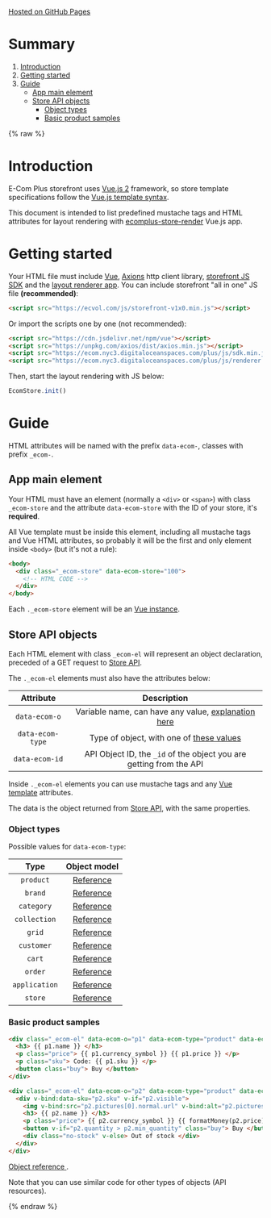 [Hosted on GitHub Pages](https://ecomclub.github.io/ecomplus-store-template/)

# Summary
1. [Introduction](#introduction)
2. [Getting started](#getting-started)
3. [Guide](#guide)
    * [App main element](#app-main-element)
    * [Store API objects](#store-api-objects)
        * [Object types](#object-types)
        * [Basic product samples](#basic-product-samples)

{% raw %}

# Introduction
E-Com Plus storefront uses
<a href="https://vuejs.org/v2/guide/" target="_blank">Vue.js 2</a> framework, so
store template specifications follow the
<a href="https://vuejs.org/v2/guide/syntax.html" target="_blank">Vue.js template syntax</a>.

This document is intended to list predefined mustache tags and
HTML attributes for layout rendering with
<a href="https://github.com/ecomclub/ecomplus-store-render" target="_blank">ecomplus-store-render</a>
Vue.js app.

# Getting started
Your HTML file must include
<a href="https://vuejs.org/v2/" target="_blank">Vue</a>,
<a href="https://github.com/axios/axios" target="_blank">Axions</a>
http client library,
<a href="https://github.com/ecomclub/ecomplus-sdk-js" target="_blank">storefront JS SDK</a>
and the
<a href="https://github.com/ecomclub/ecomplus-store-render" target="_blank">layout renderer app</a>.
You can include storefront "all in one" JS file **(recommended)**:

```html
<script src="https://ecvol.com/js/storefront-v1x0.min.js"></script>
```

Or import the scripts one by one (not recommended):

```html
<script src="https://cdn.jsdelivr.net/npm/vue"></script>
<script src="https://unpkg.com/axios/dist/axios.min.js"></script>
<script src="https://ecom.nyc3.digitaloceanspaces.com/plus/js/sdk.min.js"></script>
<script src="https://ecom.nyc3.digitaloceanspaces.com/plus/js/renderer.min.js"></script>
```

Then, start the layout rendering with JS below:

```javascript
EcomStore.init()
```

# Guide
HTML attributes will be named with the prefix `data-ecom-`,
classes with prefix `_ecom-`.

## App main element
Your HTML must have an element (normally a `<div>` or `<span>`)
with class `_ecom-store` and the attribute `data-ecom-store`
with the ID of your store, it's **required**.

All Vue template must be inside this element,
including all mustache tags and Vue HTML attributes,
so probably it will be the first and only element inside `<body>` (but it's not a rule):

```html
<body>
  <div class="_ecom-store" data-ecom-store="100">
    <!-- HTML CODE -->
  </div>
</body>
```

Each `._ecom-store` element will be an
<a href="https://vuejs.org/v2/guide/instance.html" target="_blank">Vue instance</a>.

## Store API objects
Each HTML element with class `_ecom-el` will
represent an object declaration, preceded of a GET request to
<a href="https://ecomstore.docs.apiary.io/" target="_blank">Store API</a>.

The `._ecom-el` elements must also have the attributes below:

| Attribute        | Description |
| :---:            | :---: |
| `data-ecom-o`    | Variable name, can have any value, [explanation here](#naming-objects) |
| `data-ecom-type` | Type of object, with one of [these values](#object-types) |
| `data-ecom-id`   | API Object ID, the `_id` of the object you are getting from the API |

Inside `._ecom-el` elements you can use mustache tags and any
<a href="https://vuejs.org/v2/guide/syntax.html" target="_blank">Vue template</a>
attributes.

The data is the object returned from
<a href="https://ecomstore.docs.apiary.io/" target="_blank">Store API</a>,
with the same properties.

### Object types
Possible values for `data-ecom-type`:

| Type          | Object model |
| :---:         | :---: |
| `product`     | [Reference](https://ecomstore.docs.apiary.io/#reference/products/product-object) |
| `brand`       | [Reference](https://ecomstore.docs.apiary.io/#reference/products/product-object) |
| `category`    | [Reference](https://ecomstore.docs.apiary.io/#reference/products/product-object) |
| `collection`  | [Reference](https://ecomstore.docs.apiary.io/#reference/products/product-object) |
| `grid`        | [Reference](https://ecomstore.docs.apiary.io/#reference/products/product-object) |
| `customer`    | [Reference](https://ecomstore.docs.apiary.io/#reference/products/product-object) |
| `cart`        | [Reference](https://ecomstore.docs.apiary.io/#reference/products/product-object) |
| `order`       | [Reference](https://ecomstore.docs.apiary.io/#reference/products/product-object) |
| `application` | [Reference](https://ecomstore.docs.apiary.io/#reference/products/product-object) |
| `store`       | [Reference](https://ecomstore.docs.apiary.io/#reference/products/product-object) |

### Basic product samples
```html
<div class="_ecom-el" data-ecom-o="p1" data-ecom-type="product" data-ecom-id="123a5432109876543210cdef">
  <h3> {{ p1.name }} </h3>
  <p class="price"> {{ p1.currency_symbol }} {{ p1.price }} </p>
  <p class="sku"> Code: {{ p1.sku }} </p>
  <button class="buy"> Buy </button>
</div>
```

```html
<div class="_ecom-el" data-ecom-o="p2" data-ecom-type="product" data-ecom-id="123a5432109876543210cdef">
  <div v-bind:data-sku="p2.sku" v-if="p2.visible">
    <img v-bind:src="p2.pictures[0].normal.url" v-bind:alt="p2.pictures[0].normal.alt"/>
    <h3> {{ p2.name }} </h3>
    <p class="price"> {{ p2.currency_symbol }} {{ formatMoney(p2.price) }} </p>
    <button v-if="p2.quantity > p2.min_quantity" class="buy"> Buy </button>
    <div class="no-stock" v-else> Out of stock </div>
  </div>
</div>
```

<a href="https://ecomstore.docs.apiary.io/#reference/products/product-object" target="_blank">
  Object reference
</a>.

Note that you can use similar code for other types of objects (API resources).

{% endraw %}
